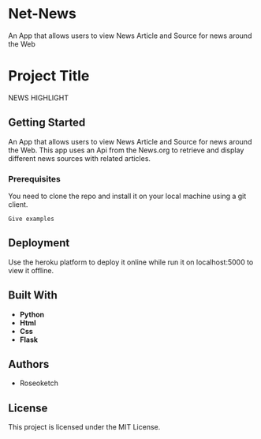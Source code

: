 # Net-News
An App that allows users to view News Article and Source for news around the Web

# Project Title
NEWS HIGHLIGHT

## Getting Started
An App that allows users to view News Article and Source for news around the Web.
This app uses an Api from the News.org to retrieve and display different news sources with related articles.

### Prerequisites

You need to clone the repo and install it on your local machine using a git client.
```
Give examples
```

## Deployment
Use the heroku platform to deploy it online while run it on localhost:5000 to view it offline.

## Built With
* **Python**
* **Html**
* **Css**
* **Flask**


## Authors

* Roseoketch


## License

This project is licensed under the MIT License.
